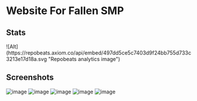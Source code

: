 # Website For Fallen SMP

## Stats
<div align=centre>
  ![Alt](https://repobeats.axiom.co/api/embed/497dd5ce5c7403d9f24bb755d733c3213e17d18a.svg "Repobeats analytics image")
</div>

## Screenshots

![image](https://github.com/user-attachments/assets/77ad906c-2782-4ab8-ac53-880dc55a67fd)
![image](https://github.com/user-attachments/assets/f82ee3aa-cde2-4c36-9360-51351a8047f6)
![image](https://github.com/user-attachments/assets/c6f3413c-4b52-4334-a52f-b478f4f5d189)
![image](https://github.com/user-attachments/assets/ac712021-e78f-49a5-8f2a-51c440648602)
![image](https://github.com/user-attachments/assets/15f7f4af-0b34-4383-a393-7bd16b1cbb9c)

